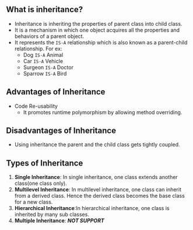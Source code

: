 ## What is inheritance?
- Inheritance is inheriting the properties of parent class into child class.
- It is a mechanism in which one object acquires all the properties and behaviors of a parent object.
- It represents the `IS-A` relationship which is also known as a parent-child relationship. For ex: 
	- Dog `IS-A` Animal
	- Car `IS-A` Vehicle
	- Surgeon `IS-A` Doctor
	- Sparrow `IS-A` Bird
## Advantages of Inheritance
- Code Re-usability
	- It promotes runtime polymorphism by allowing method overriding.
## Disadvantages of Inheritance
- Using inheritance the parent and the child class gets tightly coupled.

## Types of Inheritance
1. **Single Inheritance**: In single inheritance, one class extends another class(one class only).
2. **Multilevel Inheritance**: In multilevel inheritance, one class can inherit from a derived class. Hence the derived class becomes the base class for a new class.
3. **Hierarchical Inheritance**:In hierarchical inheritance, one class is inherited by many sub classes.
4. **Multiple Inheritance**: ***NOT SUPPORT***